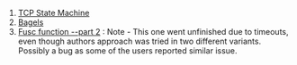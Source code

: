 1. [TCP State Machine](https://www.codewars.com/kata/54acc128329e634e9a000362)
2. [Bagels](https://www.codewars.com/kata/54bd6b4c956834c9870001a1)
3. [Fusc function --part 2](https://www.codewars.com/kata/57040e445a726387a1001cf7) : Note - This one went unfinished due to timeouts, even though authors approach was tried in two different variants. Possibly a bug as some of the users reported similar issue.

